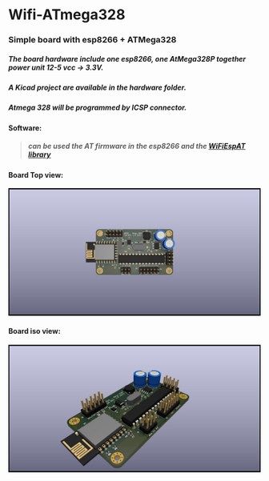 # Wifi-ATmega328
### Simple board with esp8266 + ATMega328

##### The board hardware include one esp8266, one AtMega328P together power unit 12-5 vcc -> 3.3V.
##### A Kicad project are available in the hardware folder.
##### Atmega 328 will be programmed by ICSP connector.
#### Software:
> ##### can be used the AT firmware in the esp8266 and the [WiFiEspAT library](https://github.com/jandrassy/WiFiEspAT.git)
#### Board Top view: 
![top board](/hardware/RIO-Mega-328-top.jpg)

#### Board iso view:
![iso board](/hardware/RIO-Mega-328-iso.jpg)


